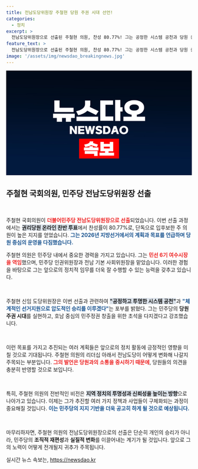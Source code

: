 ```yaml
---
title: 전남도당위원장 주철현 당원 주권 시대 선언!
categories:
  - 정치
excerpt: >
  전남도당위원장으로 선출된 주철현 의원, 찬성 80.77%! 그는 공정한 시스템 공천과 당원 중심 운영으로 2026 지방선거 승리를 다짐하며 호남 민주정권의 기초를 마련하겠다고 강조했다. 클릭해 더 알아보세요!
feature_text: >
  전남도당위원장으로 선출된 주철현 의원, 찬성 80.77%! 그는 공정한 시스템 공천과 당원 중심 운영으로 2026 지방선거 승리를 다짐하며 호남 민주정권의 기초를 마련하겠다고 강조했다. 클릭해 더 알아보세요!
image: '/assets/img/newsdao_breakingnews.jpg'
---
```


<p><img src="/assets/img/newsdao_breakingnews.jpg" alt="bookingtag 속보" /></p>

<h2 data-ke-size="size26">주철현 국회의원, 민주당 전남도당위원장 선출</h2>

<p data-ke-size="size16">&nbsp;</p>

<p>주철현 국회의원이 <b><span style="color: #ee2323;">더불어민주당 전남도당위원장으로 선출</span></b>되었습니다. 이번 선출 과정에서는 <b><span style="background-color: #21538527;">권리당원 온라인 찬반 투표</span></b>에서 찬성률이 80.77%로, 단독으로 입후보한 주 의원이 높은 지지를 얻었습니다. <b><span style="color: #1a5490;">그는 2026년 지방선거에서의 계획과 목표를 언급하며 당원 중심의 운영을 다짐했습니다.</span></b> </p>

<p>주철현 의원은 민주당 내에서 중요한 경력을 가지고 있습니다. 그는 <b><span style="color: #ee2323;">민선 6기 여수시장을 역임</span></b>했으며, 민주당 인권위원장과 전남 기본 사회위원장을 맡았습니다. 이러한 경험을 바탕으로 그는 앞으로의 정치적 임무를 더욱 잘 수행할 수 있는 능력을 갖추고 있습니다.</p>

<p data-ke-size="size16">&nbsp;</p>

<p>주철현 신임 도당위원장은 이번 선출과 관련하여 <b><span style="background-color: #21538527;">"공정하고 투명한 시스템 공천"</span></b>과 <b><span style="color: #1a5490;">"체계적인 선거지원으로 압도적인 승리를 이루겠다"</span></b>는 포부를 밝혔다. 그는 민주당의 <b>당원 주권 시대</b>를 실현하고, 호남 중심의 민주정권 창출을 위한 초석을 다지겠다고 강조했습니다.</p>

<p data-ke-size="size16">&nbsp;</p>

<p>이런 목표를 가지고 추진되는 여러 계획들은 앞으로의 정치 활동에 긍정적인 영향을 미칠 것으로 기대됩니다. 주철현 의원의 리더십 아래서 전남도당이 어떻게 변화해 나갈지 주목되는 부분입니다. <b><span style="color: #ee2323;">그의 발언은 당원과의 소통을 중시하기 때문에</span></b>, 당원들의 의견을 충분히 반영할 것으로 보입니다.</p>

<p data-ke-size="size16">&nbsp;</p>

<p>특히, 주철현 의원의 전반적인 비전은 <b><span style="background-color: #21538527;">지역 정치의 투명성과 신뢰성을 높이는 방향</span></b>으로 나아가고 있습니다. 이제는 그가 추진할 여러 가지 정책과 사업들이 구체화되는 과정이 중요해질 것입니다. <b><span style="color: #1a5490;">이는 민주당의 지지 기반을 더욱 공고히 하게 될 것으로 예상됩니다.</span></b></p>

<p data-ke-size="size16">&nbsp;</p>

<p>마무리하자면, 주철현 의원의 전남도당위원장으로의 선출은 단순히 개인의 승리가 아니라, 민주당의 <b>조직적 재편성</b>과 <b>실질적 변화</b>를 이끌어내는 계기가 될 것입니다. 앞으로 그의 노력이 어떻게 전개될지 귀추가 주목됩니다.</p>
실시간 뉴스 속보는, <a href="https://newsdao.kr" rel="dofollow">https://newsdao.kr</a>


